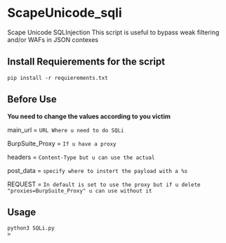 # ScapeUnicode_sqli
 Scape Unicode SQLInjection
 This script is useful to bypass weak filtering and/or WAFs in JSON contexes

## Install Requierements for the script
 ```shell
 pip install -r requierements.txt
 ```
## Before Use
**You need to change the values according to you victim**

main_url = `URL Where u need to do SQLi`

BurpSuite_Proxy = `If u have a proxy`

headers = `Content-Type but u can use the actual`

post_data = `specify where to instert the payload with a %s`


REQUEST = `In default is set to use the proxy but if u delete "proxies=BurpSuite_Proxy" u can use without it`

## Usage
```shell
python3 SQLi.py
>
```


